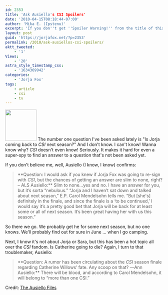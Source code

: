 ```yaml
---
id: 2353
title: 'Ask Ausiello's CSI Spoilers'
date: '2010-04-15T08:18:44-07:00'
author: 'Mika E. (Ipstenu)'
excerpt: 'If you don''t get ''Spoiler Warning!'' from the title of this post, well, then I can''t help you.  Season finale spoilers here.'
layout: post
guid: 'https://jorjafox.net/?p=2353'
permalink: /2010/ask-ausiellos-csi-spoilers/
aktt_tweeted:
    - '1'
Views:
    - '20'
astra_style_timestamp_css:
    - '1634369942'
categories:
    - 'Jorja Fox'
tags:
    - article
    - csi
    - tv
---
```


<a href="//static.jorjafox.net/wordpress/2010/04/ausiellomug.jpg"><img src="//static.jorjafox.net/wordpress/2010/04/ausiellomug-100x100.jpg" alt="" title="ausiellomug" width="100" height="100" class="alignleft size-thumbnail wp-image-2354" /></a> The number one question I've been asked lately is "Is Jorja coming back to <em>CSI </em>next season?"  And I don't know. I can't know! Wanna know why?  <em>CSI</em> doesn't even know!  Seriously.  It makes it hard for even a super-spy to find an answer to a question that's not been asked yet.

If you don't believe me, well, Ausiello (I know, I know) confirms:
<blockquote>**Question: I would ask if you knew if Jorja Fox was going to re-sign with <em>CSI</em>, but the chances of getting an answer are slim to none, right? – ALS
Ausiello:** Slim to none…yes and no. I have an answer for you, but it’s sorta “nebulous.” “Jorja and I haven’t sat down and talked about next season,” E.P. Carol Mendelsohn tells me. “But [she's] definitely in the finale, and since the finale is a ‘to be continued,’ I would say it’s a pretty good bet that Jorja will be back for at least some or all of next season. It’s been great having her with us this season.”</blockquote>

So there we go.  We probably get he for some next season, but no one knows.  We'll probably find out for sure in June ... when I go camping.

Next, I know it's not about Jorja or Sara, but this has been a hot topic all over the <em>CSI</em> fandom.  Is Catherine going to die?  Again, I turn to that troublemaker, Ausiello:
<blockquote>**Question: A rumor has been circulating about the <em>CSI </em>season finale regarding Catherine Willows’ fate. Any scoop on that? —Ann
Ausiello:** There will be blood, and according to Carol Mendelsohn, it will belong to “more than one CSI.”</blockquote>

Credit: <a href="http://ausiellofiles.ew.com/2010/04/14/ask-ausiello-spoilers-house-chuck-24/">The Ausiello Files</a>
